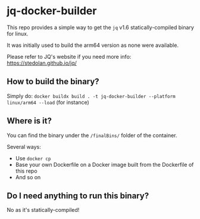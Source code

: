 # jq-docker-builder
This repo provides a simple way to get the `jq` v1.6 statically-compiled binary for linux.

It was initially used to build the arm64 version as none were available.

Please refer to JQ's website if you need more info: https://stedolan.github.io/jq/

## How to build the binary?
Simply do: `docker buildx build . -t jq-docker-builder --platform linux/arm64 --load` (for instance)

## Where is it?
You can find the binary under the `/finalBins/` folder of the container.

Several ways:
- Use `docker cp`
- Base your own Dockerfile on a Docker image built from the Dockerfile of this repo
- And so on

## Do I need anything to run this binary?
No as it's statically-compiled!
